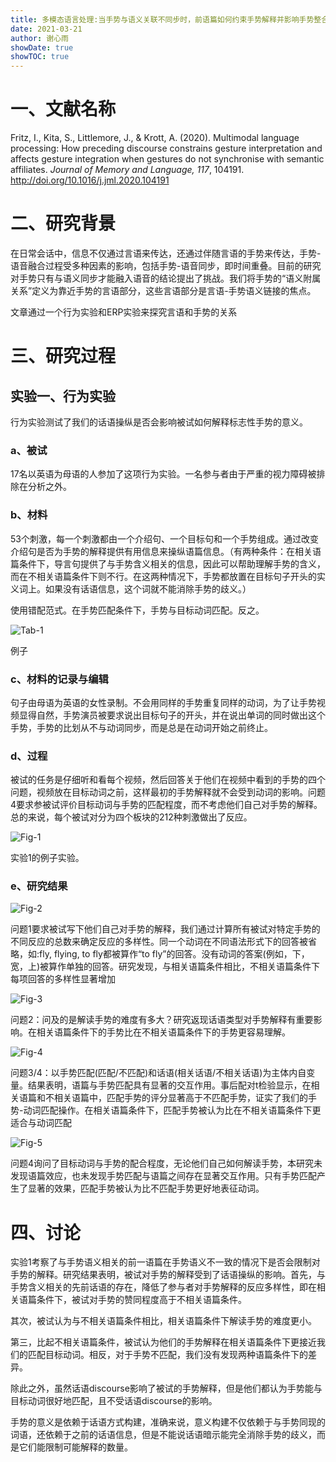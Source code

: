 ```yaml
---
title: 多模态语言处理:当手势与语义关联不同步时，前语篇如何约束手势解释并影响手势整合
date: 2021-03-21
author: 谢心雨
showDate: true
showTOC: true
---
```


# 一、文献名称

Fritz, I., Kita, S., Littlemore, J., & Krott, A. (2020). Multimodal language processing: How preceding discourse constrains gesture interpretation and affects gesture integration when gestures do not synchronise with semantic affiliates. *Journal of Memory and Language, 117*, 104191. http://doi.org/10.1016/j.jml.2020.104191

# 二、研究背景

在日常会话中，信息不仅通过言语来传达，还通过伴随言语的手势来传达，手势-语音融合过程受多种因素的影响，包括手势-语音同步，即时间重叠。目前的研究对手势只有与语义同步才能融入语音的结论提出了挑战。我们将手势的“语义附属关系”定义为靠近手势的言语部分，这些言语部分是言语-手势语义链接的焦点。

文章通过一个行为实验和ERP实验来探究言语和手势的关系

# 三、研究过程

## 实验一、行为实验

行为实验测试了我们的话语操纵是否会影响被试如何解释标志性手势的意义。

### a、被试

17名以英语为母语的人参加了这项行为实验。一名参与者由于严重的视力障碍被排除在分析之外。

### b、材料

53个刺激，每一个刺激都由一个介绍句、一个目标句和一个手势组成。通过改变介绍句是否为手势的解释提供有用信息来操纵语篇信息。（有两种条件：在相关语篇条件下，导言句提供了与手势含义相关的信息，因此可以帮助理解手势的含义，而在不相关语篇条件下则不行。在这两种情况下，手势都放置在目标句子开头的实义词上。如果没有话语信息，这个词就不能消除手势的歧义。）

使用错配范式。在手势匹配条件下，手势与目标动词匹配。反之。

![Tab-1]()

例子

### c、材料的记录与编辑

​		句子由母语为英语的女性录制。不会用同样的手势重复同样的动词，为了让手势视频显得自然，手势演员被要求说出目标句子的开头，并在说出单词的同时做出这个手势，手势的比划从不与动词同步，而是总是在动词开始之前终止。

### d、过程

被试的任务是仔细听和看每个视频，然后回答关于他们在视频中看到的手势的四个问题，视频放在目标动词之前，这样最初的手势解释就不会受到动词的影响。问题4要求参被试评价目标动词与手势的匹配程度，而不考虑他们自己对手势的解释。总的来说，每个被试对分为四个板块的212种刺激做出了反应。

![Fig-1]()

实验1的例子实验。

### e、研究结果

![Fig-2]()

问题1要求被试写下他们自己对手势的解释，我们通过计算所有被试对特定手势的不同反应的总数来确定反应的多样性。同一个动词在不同语法形式下的回答被省略，如:fly, flying, to fly都被算作“to fly”的回答。没有动词的答案(例如，下，宽，上)被算作单独的回答。研究发现，与相关语篇条件相比，不相关语篇条件下每项回答的多样性显著增加

![Fig-3]()

问题2：问及的是解读手势的难度有多大？研究返现话语类型对手势解释有重要影响。在相关语篇条件下的手势比在不相关语篇条件下的手势更容易理解。

![Fig-4]()

问题3/4：以手势匹配(匹配/不匹配)和话语(相关话语/不相关话语)为主体内自变量。结果表明，语篇与手势匹配具有显著的交互作用。事后配对t检验显示，在相关语篇和不相关语篇中，匹配手势的评分显著高于不匹配手势，证实了我们的手势-动词匹配操作。在相关语篇条件下，匹配手势被认为比在不相关语篇条件下更适合与动词匹配

![Fig-5]()

问题4询问了目标动词与手势的配合程度，无论他们自己如何解读手势，本研究未发现语篇效应，也未发现手势匹配与语篇之间存在显著交互作用。只有手势匹配产生了显著的效果，匹配手势被认为比不匹配手势更好地表征动词。

# 四、讨论

实验1考察了与手势语义相关的前一语篇在手势语义不一致的情况下是否会限制对手势的解释。研究结果表明，被试对手势的解释受到了话语操纵的影响。首先，与手势含义相关的先前话语的存在，降低了参与者对手势解释的反应多样性，即在相关语篇条件下，被试对手势的赞同程度高于不相关语篇条件。

其次，被试认为与不相关语篇条件相比，相关语篇条件下解读手势的难度更小。

第三，比起不相关语篇条件，被试认为他们的手势解释在相关语篇条件下更接近我们的匹配目标动词。相反，对于手势不匹配，我们没有发现两种语篇条件下的差异。

除此之外，虽然话语discourse影响了被试的手势解释，但是他们都认为手势能与目标动词很好地匹配，且不受话语discourse的影响。

手势的意义是依赖于话语方式构建，准确来说，意义构建不仅依赖于与手势同现的词语，还依赖于之前的话语信息，但是不能说话语暗示能完全消除手势的歧义，而是它们能限制可能解释的数量。

